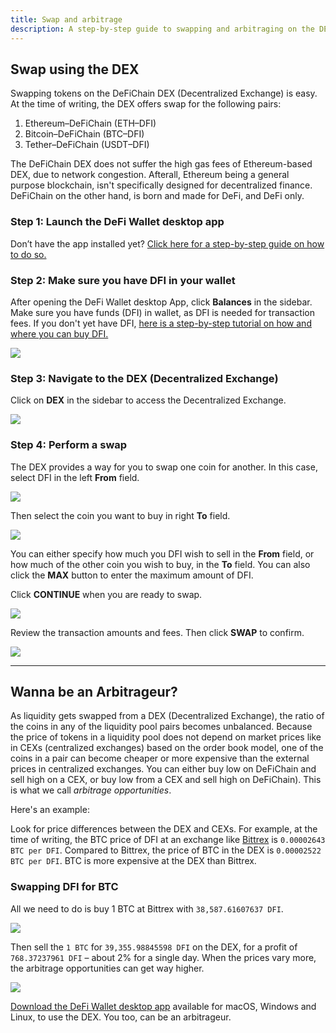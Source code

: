 ```yaml
---
title: Swap and arbitrage
description: A step-by-step guide to swapping and arbitraging on the DEX
---
```


## Swap using the DEX

Swapping tokens on the DeFiChain DEX (Decentralized Exchange) is easy. At the time of writing, the DEX offers swap for the following pairs:

1. Ethereum–DeFiChain (ETH–DFI)
2. Bitcoin–DeFiChain (BTC–DFI)
3. Tether–DeFiChain (USDT–DFI)

The DeFiChain DEX does not suffer the high gas fees of Ethereum-based DEX, due to network congestion. Afterall, Ethereum being a general purpose blockchain, isn't specifically designed for decentralized finance. DeFiChain on the other hand, is born and made for DeFi, and DeFi only.

### Step 1: Launch the DeFi Wallet desktop app

Don’t have the app installed yet? [Click here for a step-by-step guide on how to do so.](https://defichain.com/learn/defi-app-how-to/?utm_source=defichain&utm_medium=dex-guide&utm_campaign=dex-launch)

### Step 2: Make sure you have DFI in your wallet

After opening the DeFi Wallet desktop App, click **Balances** in the sidebar. Make sure you have funds (DFI) in wallet, as DFI is needed for transaction fees. If you don't yet have DFI, [here is a step-by-step tutorial on how and where you can buy DFI.](https://defichain.ghost.io/where-and-how-to-buy-dfi-defichain/)

![](/img/guides/installing-defi-app/wallets-choose.png)

### Step 3: Navigate to the DEX (Decentralized Exchange)

Click on **DEX** in the sidebar to access the Decentralized Exchange.

![](/img/guides/obtaining-tokens/go-to-dex.png)

### Step 4: Perform a swap

The DEX provides a way for you to swap one coin for another. In this case, select DFI in the left **From** field.

![](/img/guides/obtaining-tokens/dex-from.png)

Then select the coin you want to buy in right **To** field.

![](/img/guides/obtaining-tokens/dex-to.png)

You can either specify how much you DFI wish to sell in the **From** field, or how much of the other coin you wish to buy, in the **To** field. You can also click the **MAX** button to enter the maximum amount of DFI.

Click **CONTINUE** when you are ready to swap.

![](/img/guides/obtaining-tokens/ready-to-swap.png)

Review the transaction amounts and fees. Then click **SWAP** to confirm.

![](/img/guides/obtaining-tokens/dex-verify.png)

---

## Wanna be an Arbitrageur?

As liquidity gets swapped from a DEX (Decentralized Exchange), the ratio of the coins in any of the liquidity pool pairs becomes unbalanced. Because the price of tokens in a liquidity pool does not depend on market prices like in CEXs (centralized exchanges) based on the order book model, one of the coins in a pair can become cheaper or more expensive than the external prices in centralized exchanges. You can either buy low on DeFiChain and sell high on a CEX, or buy low from a CEX and sell high on DeFiChain). This is what we call _arbitrage opportunities_.

Here's an example:

Look for price differences between the DEX and CEXs. For example, at the time of writing, the BTC price of DFI at an exchange like [Bittrex](https://global.bittrex.com/Market/Index?MarketName=BTC-DFI) is `0.00002643 BTC per DFI`. Compared to Bittrex, the price of BTC in the DEX is `0.00002522 BTC per DFI`. BTC is more expensive at the DEX than Bittrex.

### Swapping DFI for BTC

All we need to do is buy 1 BTC at Bittrex with `38,587.61607637 DFI`.

![](/img/guides/arbitrage/arbitrage-cex.png)

Then sell the `1 BTC` for `39,355.98845598 DFI` on the DEX, for a profit of `768.37237961 DFI` – about 2% for a single day. When the prices vary more, the arbitrage opportunities can get way higher.

![](/img/guides/arbitrage/arbitrage1.png)

[Download the DeFi Wallet desktop app](/downloads) available for macOS, Windows and Linux, to use the DEX. You too, can be an arbitrageur.
